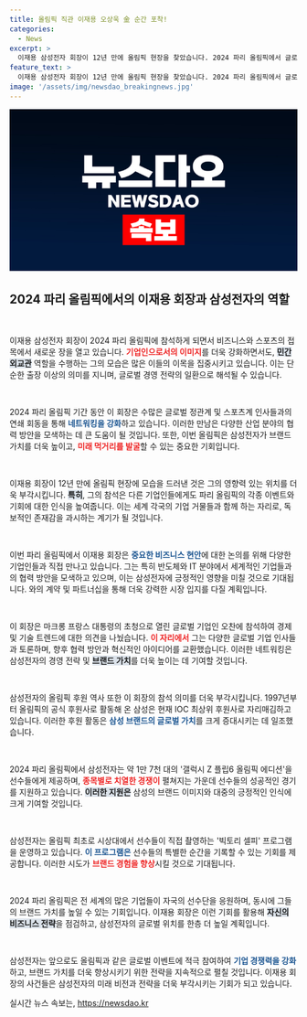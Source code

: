 ```yaml
---
title: 올림픽 직관 이재용 오상욱 金 순간 포착!
categories:
  - News
excerpt: >
  이재용 삼성전자 회장이 12년 만에 올림픽 현장을 찾았습니다. 2024 파리 올림픽에서 글로벌 인사들과의 네트워킹을 통해 민간 외교관 역할을 수행하며, 삼성의 브랜드 가치를 증대시키고 있습니다.
feature_text: >
  이재용 삼성전자 회장이 12년 만에 올림픽 현장을 찾았습니다. 2024 파리 올림픽에서 글로벌 인사들과의 네트워킹을 통해 민간 외교관 역할을 수행하며, 삼성의 브랜드 가치를 증대시키고 있습니다.
image: '/assets/img/newsdao_breakingnews.jpg'
---
```


<p><img src="/assets/img/newsdao_breakingnews.jpg" alt="implanttips 속보" /></p>

<h2 data-ke-size="size26">2024 파리 올림픽에서의 이재용 회장과 삼성전자의 역할</h2>

<p data-ke-size="size16">&nbsp;</p>

<p>이재용 삼성전자 회장이 2024 파리 올림픽에 참석하게 되면서 비즈니스와 스포츠의 접목에서 새로운 장을 열고 있습니다. <b><span style="color: #ee2323;">기업인으로서의 이미지</span></b>를 더욱 강화하면서도, <b><span style="background-color: #21538527;">민간 외교관</span></b> 역할을 수행하는 그의 모습은 많은 이들의 이목을 집중시키고 있습니다. 이는 단순한 출장 이상의 의미를 지니며, 글로벌 경영 전략의 일환으로 해석될 수 있습니다.</p>

<p data-ke-size="size16">&nbsp;</p>

<p>2024 파리 올림픽 기간 동안 이 회장은 수많은 글로벌 정관계 및 스포츠계 인사들과의 연쇄 회동을 통해 <b><span style="color: #1a5490;">네트워킹을 강화</span></b>하고 있습니다. 이러한 만남은 다양한 산업 분야의 협력 방안을 모색하는 데 큰 도움이 될 것입니다. 또한, 이번 올림픽은 삼성전자가 브랜드 가치를 더욱 높이고, <b><span style="color: #ee2323;">미래 먹거리를 발굴</span></b>할 수 있는 중요한 기회입니다.</p>

<p data-ke-size="size16">&nbsp;</p>

<p>이재용 회장이 12년 만에 올림픽 현장에 모습을 드러낸 것은 그의 영향력 있는 위치를 더욱 부각시킵니다. <b><span style="background-color: #21538527;">특히</span></b>, 그의 참석은 다른 기업인들에게도 파리 올림픽의 각종 이벤트와 기회에 대한 인식을 높여줍니다. 이는 세계 각국의 기업 거물들과 함께 하는 자리로, 독보적인 존재감을 과시하는 계기가 될 것입니다.</p>

<p data-ke-size="size16">&nbsp;</p>

<p>이번 파리 올림픽에서 이재용 회장은 <b><span style="color: #1a5490;">중요한 비즈니스 현안</span></b>에 대한 논의를 위해 다양한 기업인들과 직접 만나고 있습니다. 그는 특히 반도체와 IT 분야에서 세계적인 기업들과의 협력 방안을 모색하고 있으며, 이는 삼성전자에 긍정적인 영향을 미칠 것으로 기대됩니다. 와의 계약 및 파트너십을 통해 더욱 강력한 시장 입지를 다질 계획입니다.</p>

<p data-ke-size="size16">&nbsp;</p>

<p>이 회장은 마크롱 프랑스 대통령의 초청으로 열린 글로벌 기업인 오찬에 참석하여 경제 및 기술 트렌드에 대한 의견을 나눴습니다. <b><span style="color: #ee2323;">이 자리에서</span></b> 그는 다양한 글로벌 기업 인사들과 토론하며, 향후 협력 방안과 혁신적인 아이디어를 교환했습니다. 이러한 네트워킹은 삼성전자의 경영 전략 및 <b><span style="background-color: #21538527;">브랜드 가치</span></b>를 더욱 높이는 데 기여할 것입니다.</p>

<p data-ke-size="size16">&nbsp;</p>

<p>삼성전자의 올림픽 후원 역사 또한 이 회장의 참석 의미를 더욱 부각시킵니다. 1997년부터 올림픽의 공식 후원사로 활동해 온 삼성은 현재 IOC 최상위 후원사로 자리매김하고 있습니다. 이러한 후원 활동은 <b><span style="color: #1a5490;">삼성 브랜드의 글로벌 가치</span></b>를 크게 증대시키는 데 일조했습니다.</p>

<p data-ke-size="size16">&nbsp;</p>

<p>2024 파리 올림픽에서 삼성전자는 약 1만 7천 대의 '갤럭시 Z 플립6 올림픽 에디션'을 선수들에게 제공하며, <b><span style="color: #ee2323;">종목별로 치열한 경쟁이</span></b> 펼쳐지는 가운데 선수들의 성공적인 경기를 지원하고 있습니다. <b><span style="background-color: #21538527;">이러한 지원은</span></b> 삼성의 브랜드 이미지와 대중의 긍정적인 인식에 크게 기여할 것입니다.</p>

<p data-ke-size="size16">&nbsp;</p>

<p>삼성전자는 올림픽 최초로 시상대에서 선수들이 직접 촬영하는 '빅토리 셀피' 프로그램을 운영하고 있습니다. <b><span style="color: #1a5490;">이 프로그램은</span></b> 선수들의 특별한 순간을 기록할 수 있는 기회를 제공합니다. 이러한 시도가 <b><span style="color: #ee2323;">브랜드 경험을 향상</span></b>시킬 것으로 기대됩니다.</p>

<p data-ke-size="size16">&nbsp;</p>

<p>2024 파리 올림픽은 전 세계의 많은 기업들이 자국의 선수단을 응원하며, 동시에 그들의 브랜드 가치를 높일 수 있는 기회입니다. 이재용 회장은 이런 기회를 활용해 <b><span style="background-color: #21538527;">자신의 비즈니스 전략</span></b>을 점검하고, 삼성전자의 글로벌 위치를 한층 더 높일 계획입니다. </p>

<p data-ke-size="size16">&nbsp;</p>

<p>삼성전자는 앞으로도 올림픽과 같은 글로벌 이벤트에 적극 참여하여 <b><span style="color: #1a5490;">기업 경쟁력을 강화</span></b>하고, 브랜드 가치를 더욱 향상시키기 위한 전략을 지속적으로 펼칠 것입니다. 이재용 회장의 사건들은 삼성전자의 미래 비전과 전략을 더욱 부각시키는 기회가 되고 있습니다.</p>
실시간 뉴스 속보는, <a href="https://newsdao.kr" rel="dofollow">https://newsdao.kr</a>


